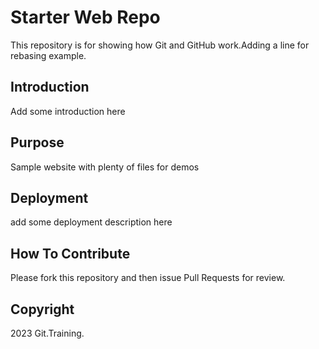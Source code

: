 # Starter Web Repo

This repository is for showing how Git and GitHub work.Adding a line for rebasing example.

## Introduction

Add some introduction here

## Purpose

Sample website with plenty of files for demos

## Deployment

add some deployment description here

## How To Contribute

Please fork this repository and then issue Pull Requests for review.

## Copyright

2023 Git.Training.